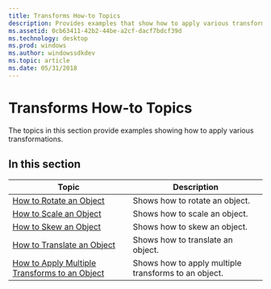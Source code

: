 ```yaml
---
title: Transforms How-to Topics
description: Provides examples that show how to apply various transforms to objects.
ms.assetid: 0cb63411-42b2-44be-a2cf-dacf7bdcf39d
ms.technology: desktop
ms.prod: windows
ms.author: windowssdkdev
ms.topic: article
ms.date: 05/31/2018
---
```


# Transforms How-to Topics

The topics in this section provide examples showing how to apply various transformations.

## In this section



| Topic                                                                                            | Description                                                     |
|--------------------------------------------------------------------------------------------------|-----------------------------------------------------------------|
| [How to Rotate an Object](how-to-rotate.md)<br/>                                          | Shows how to rotate an object.<br/>                       |
| [How to Scale an Object](how-to-scale.md)<br/>                                            | Shows how to scale an object.<br/>                        |
| [How to Skew an Object](how-to-skew.md)<br/>                                              | Shows how to skew an object.<br/>                         |
| [How to Translate an Object](how-to-translate.md)<br/>                                    | Shows how to translate an object.<br/>                    |
| [How to Apply Multiple Transforms to an Object](how-to-apply-multiple-transforms.md)<br/> | Shows how to apply multiple transforms to an object.<br/> |



 

 

 





